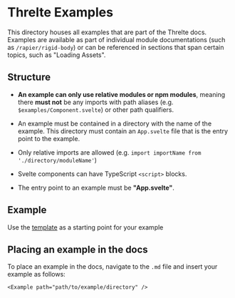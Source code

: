 # Threlte Examples

This directory houses all examples that are part of the Threlte docs. Examples are available as part of individual module documentations (such as `/rapier/rigid-body`) or can be referenced in sections that span certain topics, such as "Loading Assets".

## Structure

- **An example can only use relative modules or npm modules**, meaning there **must not** be any imports with path aliases (e.g. `$examples/Component.svelte`) or other path qualifiers.

- An example must be contained in a directory with the name of the example. This directory must contain an `App.svelte` file that is the entry point to the example.

- Only relative imports are allowed (e.g. `import importName from './directory/moduleName'`)

- Svelte components can have TypeScript `<script>` blocks.

- The entry point to an example must be **"App.svelte"**.

## Example

Use the [template](./template) as a starting point for your example

## Placing an example in the docs

To place an example in the docs, navigate to the `.md` file and insert your example as follows:

```mdx
<Example path="path/to/example/directory" />
```
